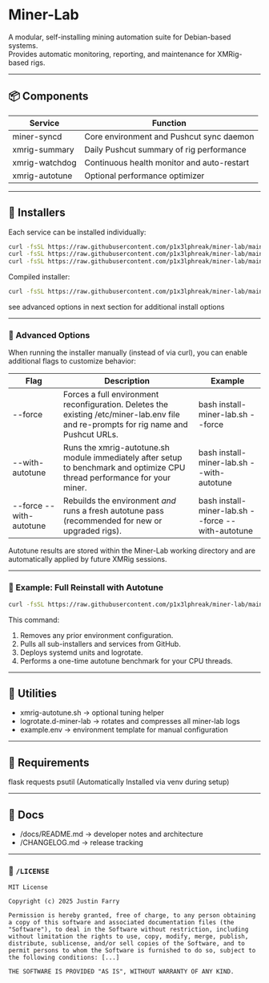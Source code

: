 # **Miner-Lab**

A modular, self-installing mining automation suite for Debian-based systems.  
Provides automatic monitoring, reporting, and maintenance for XMRig-based rigs.

---

## **📦 Components**
| Service | Function |
|----------|-----------|
| miner-syncd | Core environment and Pushcut sync daemon |
| xmrig-summary | Daily Pushcut summary of rig performance |
| xmrig-watchdog | Continuous health monitor and auto-restart |
| xmrig-autotune | Optional performance optimizer |

---

## **🧱 Installers**
Each service can be installed individually:

```bash
curl -fsSL https://raw.githubusercontent.com/p1x3lphreak/miner-lab/main/install-scripts/install-miner-syncd.sh | bash
curl -fsSL https://raw.githubusercontent.com/p1x3lphreak/miner-lab/main/install-scripts/install-xmrig-summary.sh | bash
curl -fsSL https://raw.githubusercontent.com/p1x3lphreak/miner-lab/main/install-scripts/install-xmrig-watchdog.sh | bash
```

Compiled installer:

```bash
curl -fsSL https://raw.githubusercontent.com/p1x3lphreak/miner-lab/main/install-scripts/install-miner-lab.sh | bash
```
see advanced options in next section for additional install options

---

### **🧠 Advanced Options** 
When running the installer manually (instead of via curl), you can enable additional flags to customize behavior:

|**Flag**|**Description**|**Example**| 
| --- | --- | --- |
|--force|Forces a full environment reconfiguration. Deletes the existing /etc/miner-lab.env file and re-prompts for rig name and Pushcut URLs.|bash install-miner-lab.sh --force|
|--with-autotune|Runs the xmrig-autotune.sh module immediately after setup to benchmark and optimize CPU thread performance for your miner.|bash install-miner-lab.sh --with-autotune|
|--force --with-autotune|Rebuilds the environment _and_ runs a fresh autotune pass (recommended for new or upgraded rigs).|bash install-miner-lab.sh --force --with-autotune|
Autotune results are stored within the Miner-Lab working directory and are automatically applied by future XMRig sessions.

---

### **🧩 Example: Full Reinstall with Autotune**
```bash
curl -fsSL https://raw.githubusercontent.com/p1x3lphreak/miner-lab/main/install-scripts/install-miner-lab.sh | bash -s -- --force --with-autotune
```
This command:
1. Removes any prior environment configuration.
2. Pulls all sub-installers and services from GitHub.
3. Deploys systemd units and logrotate.
4. Performs a one-time autotune benchmark for your CPU threads.

---

## **🧰 Utilities**
- xmrig-autotune.sh → optional tuning helper
- logrotate.d-miner-lab → rotates and compresses all miner-lab logs
- example.env → environment template for manual configuration

---

## **🧩 Requirements**
flask
requests
psutil
(Automatically Installed via venv during setup)

---

## **📖 Docs**
- /docs/README.md → developer notes and architecture
- /CHANGELOG.md → release tracking

---

### 🧾 `/LICENSE`
```text
MIT License

Copyright (c) 2025 Justin Farry

Permission is hereby granted, free of charge, to any person obtaining a copy of this software and associated documentation files (the "Software"), to deal in the Software without restriction, including without limitation the rights to use, copy, modify, merge, publish, distribute, sublicense, and/or sell copies of the Software, and to permit persons to whom the Software is furnished to do so, subject to the following conditions: [...]

THE SOFTWARE IS PROVIDED "AS IS", WITHOUT WARRANTY OF ANY KIND.
```


